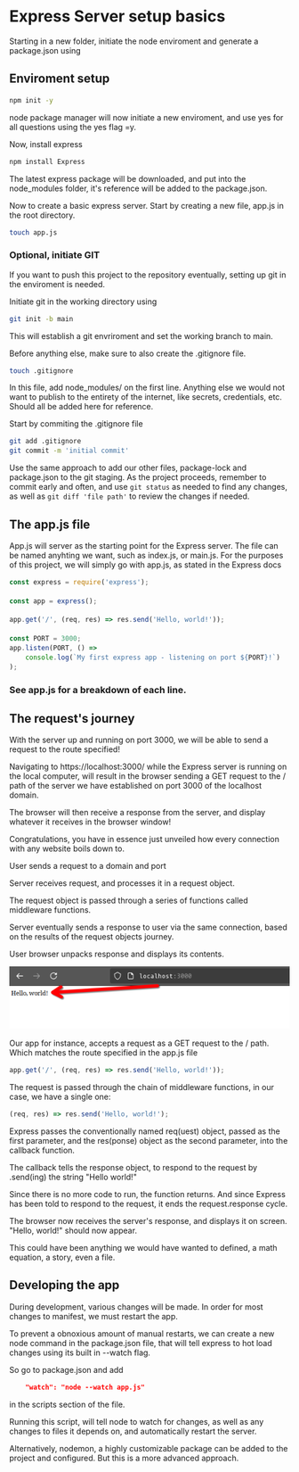 # Express Server setup basics

Starting in a new folder, initiate the node enviroment and generate a package.json using

## Enviroment setup

```Bash
npm init -y
```

node package manager will now initiate a new enviroment, and use yes for all questions using the yes flag =y.

Now, install express

```Bash
npm install Express
```

The latest express package will be downloaded, and put into the node_modules folder, it's reference will be added to the package.json.

Now to create a basic express server. Start by creating a new file, app.js in the root directory.

```Bash
touch app.js
```

### Optional, initiate GIT

If you want to push this project to the repository eventually, setting up git in the enviroment is needed.

Initiate git in the working directory using

```bash
git init -b main
```

This will establish a git envriroment and set the working branch to main.

Before anything else, make sure to also create the .gitignore file.

```bash
touch .gitignore
```

In this file, add node_modules/ on the first line.
Anything else we would not want to publish to the entirety of the internet,
like secrets, credentials, etc. Should all be added here for reference.

Start by commiting the .gitignore file

```bash
git add .gitignore
git commit -m 'initial commit'
```

Use the same approach to add our other files, package-lock and package.json to the git staging.
As the project proceeds, remember to commit early and often, and use `git status` as needed to find any changes, as well as `git diff 'file path'` to review the changes if needed.

## The app.js file

App.js will server as the starting point for the Express server.
The file can be named anyhting we want, such as index.js, or main.js.
For the purposes of this project, we will simply go with app.js,
as stated in the Express docs

```javascript
const express = require('express');

const app = express();

app.get('/', (req, res) => res.send('Hello, world!'));

const PORT = 3000;
app.listen(PORT, () =>
    console.log(`My first express app - listening on port ${PORT}!`)
);
```

### **See app.js for a breakdown of each line.**

## The request's journey

With the server up and running on port 3000, we will be able to send a request to the route specified!

Navigating to https://localhost:3000/ while the Express server is running on the local computer, will result in the browser sending a GET request to the / path of the server we have established on port 3000 of the localhost domain.

The browser will then receive a response from the server, and display whatever it receives in the browser window!

Congratulations, you have in essence just unveiled how every connection with any website boils down to.

User sends a request to a domain and port

Server receives request, and processes it in a request object.

The request object is passed through a series of functions called middleware functions.

Server eventually sends a response to user via the same connection, based on the results of the request objects journey.

User browser unpacks response and displays its contents.

![Browser window of express response](./public/Screenshot_20240729_150506.png)

Our app for instance, accepts a request as a GET request to the / path. Which matches the route specified in the app.js file

```javascript
app.get('/', (req, res) => res.send('Hello, world!'));
```

The request is passed through the chain of middleware functions, in our case, we have a single one:

```javascript
(req, res) => res.send('Hello, world!');
```

Express passes the conventionally named req(uest) object, passed as the first parameter, and the res(ponse) object as the second parameter, into the callback function.

The callback tells the response object, to respond to the request by .send(ing) the string "Hello world!"

Since there is no more code to run, the function returns. And since Express has been told to respond to the request, it ends the request.response cycle.

The browser now receives the server's response, and displays it on screen. "Hello, world!" should now appear.

This could have been anything we would have wanted to defined, a math equation, a story, even a file.

## Developing the app

During development, various changes will be made. In order for most changes to manifest, we must restart the app.

To prevent a obnoxious amount of manual restarts, we can create a new node command in the package.json file, that will tell express to hot load changes using its built in --watch flag.

So go to package.json and add

```json
    "watch": "node --watch app.js"
```

in the scripts section of the file.

Running this script, will tell node to watch for changes, as well as any changes to files it depends on, and automatically restart the server.

Alternatively, nodemon, a highly customizable package can be added to the project and configured.
But this is a more advanced approach.
